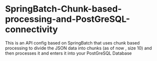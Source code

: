 # SpringBatch-Chunk-based-processing-and-PostGreSQL-connectivity
This is an API config based on SpringBatch that uses chunk based processing to divide the JSON data into chunks (as of now , size 10) and then processes it and enters it into your PostGreSQL Database
